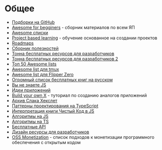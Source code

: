 # Общее

- [Подборки на GitHub](https://github.com/collections)
- [Awesome for begginers](https://github.com/MunGell/awesome-for-beginners) - сборник материалов по всем ЯП
- [Awesome списки](https://github.com/sindresorhus/awesome)
- [Project based learning](https://github.com/practical-tutorials/project-based-learning) - обучение основанное на создании проектов
- [Roadmaps](https://github.com/kamranahmedse/developer-roadmap)
- [Сборник полезностей](https://github.com/trimstray/the-book-of-secret-knowledge)
- [Тонна бесплатных ресурсов для разработчиков](https://github.com/ripienaar/free-for-dev)
- [Тонна бесплатных ресурсов для разработчиков 2](https://github.com/sindresorhus/awesome)
- [Топ 50 Awesome lists](https://www.trackawesomelist.com/#top-50-awesome-list)
- [Awesome list для tmux](https://github.com/rothgar/awesome-tmux)
- [Awesome list для Flipper Zero](https://github.com/djsime1/awesome-flipperzero)
- [Огромный список бесплатных книг на русском](https://github.com/EbookFoundation/free-programming-books/blob/main/books/free-programming-books-ru.md)
- [Вы не знаете JS](https://github.com/azat-io/you-dont-know-js-ru)
- [Идеи приложений](https://github.com/florinpop17/app-ideas)
- [Build your own X](https://github.com/codecrafters-io/build-your-own-x) - туториал по созданию аналогов приложений
- [Архив Слака Хекслет](https://github.com/Hexlet/hexlet-slack-archive/wiki)
- [Паттерны проектирования на TypeScript](https://github.com/RefactoringGuru/design-patterns-typescript)
- [Интерпретация книги Чистый Код в JS](https://github.com/ryanmcdermott/clean-code-javascript)
- [Алгоритмы на JS](https://github.com/trekhleb/javascript-algorithms)
- [Алгоритмы на TS](https://github.com/TheAlgorithms/TypeScript)
- [Бесплатные API](https://github.com/public-apis/public-apis)
- [Дизайн ресурсы для разработчиков](https://github.com/bradtraversy/design-resources-for-developers)
- [OSS Monetization](https://github.com/PayDevs/awesome-oss-monetization) - cписок подходов к монетизации программного обеспечения с открытым кодом
